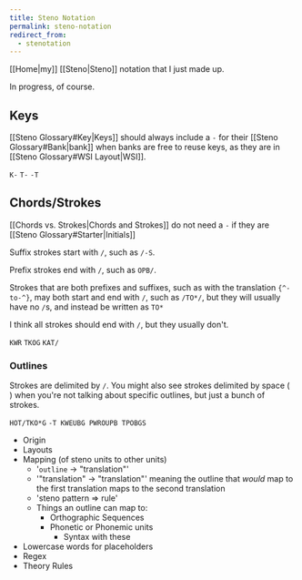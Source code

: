 ```yaml
---
title: Steno Notation
permalink: steno-notation
redirect_from:
  - stenotation
---
```


[[Home|my]] [[Steno|Steno]] notation that I just made up.

In progress, of course.

## Keys

[[Steno Glossary#Key|Keys]] should always include a `-` for their [[Steno Glossary#Bank|bank]] when banks are free to reuse keys, as they are in [[Steno Glossary#WSI Layout|WSI]].

`K-` `T-` `-T`

## Chords/Strokes

[[Chords vs. Strokes|Chords and Strokes]] do not need a `-` if they are [[Steno Glossary#Starter|Initials]]

Suffix strokes start with `/`, such as `/-S`.

Prefix strokes end with `/`, such as `OPB/`.

Strokes that are both prefixes and suffixes, such as with the translation `{^-to-^}`, may both start and end with `/`, such as `/TO*/`, but they will usually have no `/`s, and instead be written as `TO*`

I think all strokes should end with `/`, but they usually don't.

`KWR`
`TKOG`
`KAT/`

### Outlines

Strokes are delimited by `/`. You might also see strokes delimited by space (` `) when you're not talking about specific outlines, but just a bunch of strokes.

`HOT/TKO*G`
`-T KWEUBG PWROUPB TPOBGS`

- Origin
- Layouts
- Mapping (of steno units to other units)
	-  '`outline` → "translation"'
	-  '"translation" → "translation"' meaning the outline that _would_ map to the first translation maps to the second translation
	-  'steno pattern ⇒ rule'
	- Things an outline can map to:
		- Orthographic Sequences
		- Phonetic or Phonemic units
		    - Syntax with these
- Lowercase words for placeholders
- Regex
- Theory Rules
